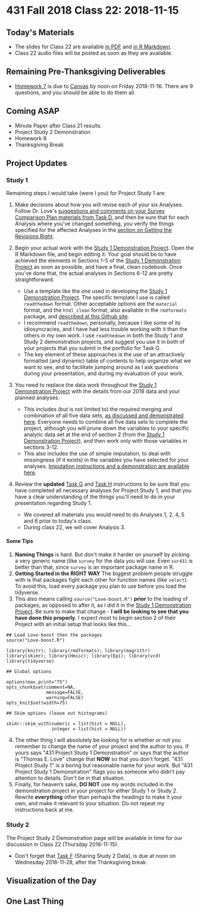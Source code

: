 # 431 Fall 2018 Class 22: 2018-11-15

## Today's Materials

- The slides for Class 22 are available [in PDF](https://github.com/THOMASELOVE/431-2018/blob/master/slides/class22/431_class-22-slides_2018.pdf) and [in R Markdown](https://github.com/THOMASELOVE/THOMASELOVE/431-2018/master/slides/class22/431_class-22-slides_2018.Rmd).
- Class 22 audio files will be posted as soon as they are available.

## Remaining Pre-Thanksgiving Deliverables

- [Homework 7](https://github.com/THOMASELOVE/431-2018/blob/master/homework/Homework6/431-2018-hw7.md) is due to [Canvas](https://canvas.case.edu/) by noon on Friday 2018-11-16. There are 9 questions, and you should be able to do them all.

## Coming ASAP

- Minute Paper after Class 21 results.
- Project Study 2 Demonstration
- Homework 8
- Thanksgiving Break

## Project Updates

### Study 1

Remaining steps I would take (were I you) for Project Study 1 are:

1. Make decisions about how you will revise each of your six Analyses. Follow Dr. Love's [suggestions and comments on your Survey Comparison Plan materials from Task D](https://github.com/THOMASELOVE/431-2018-project/blob/master/survey-results/plan-comments.md), and then be sure that for each Analysis where you've changed something, you verify the things specified for the affected Analyses in the [section on Getting the Revisions Right](https://github.com/THOMASELOVE/431-2018-project/blob/master/survey-results/plan-comments.md#getting-the-revisions-right). 

2. Begin your actual work with the [Study 1 Demonstration Project](https://github.com/THOMASELOVE/431-2018-project/tree/master/demo_study1). Open the R Markdown file, and begin editing it. Your goal should be to have achieved the elements in Sections 1-5 of the [Study 1 Demonstration Project](https://github.com/THOMASELOVE/431-2018-project/tree/master/demo_study1) as soon as possible, and have a final, clean codebook. Once you've done that, the actual analyses in Sections 6-12 are pretty straightforward.

    - Use a template like the one used in developing the [Study 1 Demonstration Project](https://github.com/THOMASELOVE/431-2018-project/tree/master/demo_study1). The specific template I use is called `readthedown` format. Other acceptable options are the `material` format, and the `html_clean` format, also available in the `rmdformats` package, and [described at this Github site](https://github.com/juba/rmdformats).
    - I recommend `readthedown`, personally, because I like some of its idiosyncracies, and I have had less trouble working with it than the others in my own work. I use `readthedown` in both the Study 1 and Study 2 demonstration projects, and suggest you use it in both of your projects that you submit in the portfolio for Task G.
    - The key element of these approaches is the use of an attractively formatted (and dynamic) table of contents to help organize what we want to see, and to facilitate jumping around as I ask questions during your presentation, and during my evaluation of your work.

3. You need to replace the data work throughout the [Study 1 Demonstration Project](https://github.com/THOMASELOVE/431-2018-project/tree/master/demo_study1) with the details from our 2018 data and your planned analyses.

    - This includes (but is not limited to) the required merging and combination of all five data sets, [as discussed and demonstrated here](https://github.com/THOMASELOVE/431-2018-project/blob/master/survey-results/surv2018_combining-datasets.md). Everyone needs to combine all five data sets to complete the project, although you will prune down the variables to your specific analytic data set at the end of section 2 (from the [Study 1 Demonstration Project](https://github.com/THOMASELOVE/431-2018-project/tree/master/demo_study1)), and then work only with those variables in sections 3-12.
    - This also includes the use of simple imputation, to deal with missingness (if it exists) in the variables you have selected for your analyses. [Imputation instructions and a demonstration are available here](https://github.com/THOMASELOVE/431-2018-project/blob/master/survey-results/impute_example.md).

4. Review the **updated** [Task G](https://thomaselove.github.io/431-2018-project/taskG.html) and [Task H](https://thomaselove.github.io/431-2018-project/taskH.html) instructions to be sure that you have completed all necessary analyses for Project Study 1, and that you have a clear understanding of the things you'll need to do in your presentation regarding Study 1.

    - We covered all materials you would need to do Analyses 1, 2, 4, 5 and 6 prior to today's class.
    - During class 22, we will cover Analysis 3.

#### Some Tips

1. **Naming Things** is hard. But don't make it harder on yourself by picking a very generic name (like `survey` for the data you will use. Even `sur431` is better than that, since `survey` is an important package name in R.
2. **Getting Started in the RIGHT WAY** The biggest problem people struggle with is that packages fight each other for function names (like `select`). To avoid this, load every package you plan to use before you load the tidyverse. 
3. This also means calling `source("Love-boost.R")` **prior** to the loading of packages, as opposed to after it, as I did it in the [Study 1 Demonstration Project](https://github.com/THOMASELOVE/431-2018-project/tree/master/demo_study1). Be sure to make that change - **I will be looking to see that you have done this properly**. I expect most to begin section 2 of their Project with an initial setup that looks like this...

```
## Load Love-boost then the packages
source("Love-boost.R")

library(knitr); library(rmdformats); library(magrittr)
library(skimr); library(Hmisc); library(Epi); library(vcd)
library(tidyverse) 

## Global options

options(max.print="75")
opts_chunk$set(comment=NA,
               message=FALSE,
               warning=FALSE)
opts_knit$set(width=75)

## Skim options (leave out histograms)

skimr::skim_with(numeric = list(hist = NULL),
                 integer = list(hist = NULL))
```

4. The other thing I will absolutely be looking for is whether or not you remember to change the name of your project and the author to you. If yours says "431 Project Study 1 Demonstration" or says that the author is "Thomas E. Love" change that **NOW** so that you don't forget. "431 Project Study 1" is a boring but reasonable name for your work. But "431 Project Study 1 Demonstration" flags you as someone who didn't pay attention to details. Don't be in that situation.
5. Finally, for heaven’s sake, **DO NOT** use my words included in the demonstration project in your project for either Study 1 or Study 2. Rewrite **everything** other than perhaps the headings to make it your own, and make it relevant to your situation. Do not repeat my instructions back at me.

### Study 2

The Project Study 2 Demonstration page will be available in time for our discussion in Class 22 (Thursday 2018-11-15).

- Don't forget that [Task F](https://thomaselove.github.io/431-2018-project/taskF.html) (Sharing Study 2 Data), is due at noon on Wednesday 2018-11-28, after the Thanksgiving break.

## Visualization of the Day

## One Last Thing

